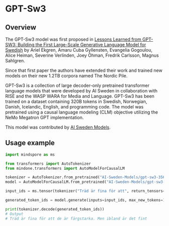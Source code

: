 <!--Copyright 2020 The HuggingFace Team. All rights reserved.
Licensed under the Apache License, Version 2.0 (the "License"); you may not use this file except in compliance with
the License. You may obtain a copy of the License at
http://www.apache.org/licenses/LICENSE-2.0
Unless required by applicable law or agreed to in writing, software distributed under the License is distributed on
an "AS IS" BASIS, WITHOUT WARRANTIES OR CONDITIONS OF ANY KIND, either express or implied. See the License for the
specific language governing permissions and limitations under the License.
⚠️ Note that this file is in Markdown but contain specific syntax for our doc-builder (similar to MDX) that may not be
rendered properly in your Markdown viewer.
-->

# GPT-Sw3

## Overview

The GPT-Sw3 model was first proposed in
[Lessons Learned from GPT-SW3: Building the First Large-Scale Generative Language Model for Swedish](http://www.lrec-conf.org/proceedings/lrec2022/pdf/2022.lrec-1.376.pdf)
by Ariel Ekgren, Amaru Cuba Gyllensten, Evangelia Gogoulou, Alice Heiman, Severine Verlinden, Joey Öhman,
Fredrik Carlsson, Magnus Sahlgren.

Since that first paper the authors have extended their work and trained new models on their new 1.2TB corpora named The Nordic Pile.

GPT-Sw3 is a collection of large decoder-only pretrained transformer language models that were developed by AI Sweden
in collaboration with RISE and the WASP WARA for Media and Language. GPT-Sw3 has been trained on a dataset containing
320B tokens in Swedish, Norwegian, Danish, Icelandic, English, and programming code. The model was pretrained using a
causal language modeling (CLM) objective utilizing the NeMo Megatron GPT implementation.

This model was contributed by [AI Sweden Models](https://huggingface.co/AI-Sweden-Models).

## Usage example

```python
import mindspore as ms

from transformers import AutoTokenizer
from mindone.transformers import AutoModelForCausalLM

tokenizer = AutoTokenizer.from_pretrained("AI-Sweden-Models/gpt-sw3-356m")
model = AutoModelForCausalLM.from_pretrained("AI-Sweden-Models/gpt-sw3-356m")

input_ids = ms.tensor(tokenizer("Träd är fina för att", return_tensors="np")["input_ids"])

generated_token_ids = model.generate(inputs=input_ids, max_new_tokens=10, do_sample=True)[0]

print(tokenizer.decode(generated_token_ids))
# Output
# Träd är fina för att de är färgstarka. Men ibland är det fint
```